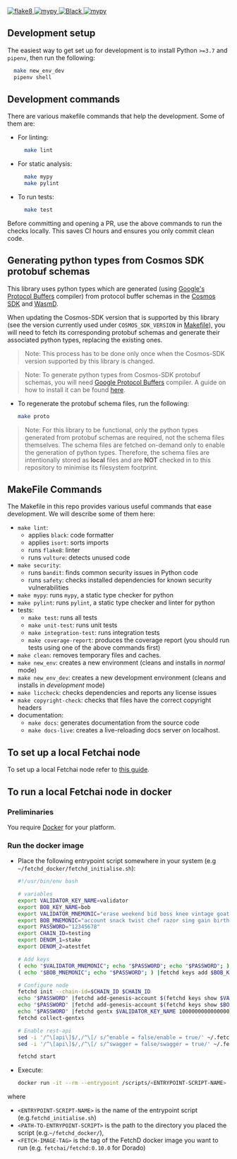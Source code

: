 [comment]: <> (  <a href="">)
[comment]: <> (    <img alt="Codecov" src="https://img.shields.io/codecov/c/github/fetchai/cosmpy">)
[comment]: <> (  </a>)

  <a href="https://img.shields.io/badge/lint-flake8-blueviolet">
    <img alt="flake8" src="https://img.shields.io/badge/lint-flake8-yellow" >
  </a>
  <a href="https://github.com/python/mypy">
    <img alt="mypy" src="https://img.shields.io/badge/static%20check-mypy-blue">
  </a>
  <a href="https://github.com/psf/black">
    <img alt="Black" src="https://img.shields.io/badge/code%20style-black-black">
  </a>
  <a href="https://github.com/PyCQA/bandit">
    <img alt="mypy" src="https://img.shields.io/badge/security-bandit-lightgrey">
  </a>

## Development setup

The easiest way to get set up for development is to install Python `>=3.7` and `pipenv`, then run the following:

```bash
  make new_env_dev
  pipenv shell
```

## Development commands

There are various makefile commands that help the development. Some of them are:

- For linting:

  ```bash
    make lint
  ```

- For static analysis:

  ```bash
    make mypy
    make pylint
  ```

- To run tests:

  ```bash
    make test
  ```
  
Before committing and opening a PR, use the above commands to run the checks locally. This saves CI hours and ensures you only commit clean code.

## Generating python types from Cosmos SDK protobuf schemas

This library uses python types which are generated (using [Google's Protocol Buffers](https://developers.google.com/protocol-buffers/) compiler) from protocol buffer schemas in the [Cosmos SDK](https://github.com/cosmos/cosmos-sdk) and [WasmD](https://github.com/CosmWasm/wasmd).

When updating the Cosmos-SDK version that is supported by this library (see the version currently used under `COSMOS_SDK_VERSION` in [Makefile](#Makefile])), you will need to fetch its corresponding protobuf schemas and generate their associated python types, replacing the existing ones.

> Note: This process has to be done only once when the Cosmos-SDK version supported by this library is changed.

> Note: To generate python types from Cosmos-SDK protobuf schemas, you will need [Google Protocol Buffers](https://developers.google.com/protocol-buffers/) compiler. A guide on how to install it can be found [here](https://fetchai.github.io/oef-sdk-python/user/install.html#protobuf-compiler).

- To regenerate the protobuf schema files, run the following:

  ```bash
  make proto
  ```

>Note: For this library to be functional, only the python types generated from protobuf schemas are required, not the schema files themselves.
> The schema files are fetched on-demand only to enable the generation of python types.
> Therefore, the schema files are intentionally stored as **local** files and are **NOT** checked in to this repository to minimise its filesystem footprint.

## MakeFile Commands

The Makefile in this repo provides various useful commands that ease development. We will describe some of them here:

- `make lint`:
  - applies `black`: code formatter
  - applies `isort`: sorts imports
  - runs `flake8`: linter
  - runs `vulture`: detects unused code
- `make security`:
  - runs `bandit`: finds common security issues in Python code
  - runs `safety`: checks installed dependencies for known security vulnerabilities
- `make mypy`: runs `mypy`, a static type checker for python
- `make pylint`: runs `pylint`, a static type checker and linter for python
- tests:
  - `make test`: runs all tests
  - `make unit-test`: runs unit tests
  - `make integration-test`: runs integration tests
  - `make coverage-report`: produces the coverage report (you should run tests using one of the above commands first)
- `make clean`: removes temporary files and caches.
- `make new_env`: creates a new environment (cleans and installs in _normal_ mode)
- `make new_env_dev`: creates a new development environment (cleans and installs in _development_ mode)
- `make liccheck`: checks dependencies and reports any license issues
- `make copyright-check`: checks that files have the correct copyright headers
- documentation:
  - `make docs`: generates documentation from the source code
  - `make docs-live`: creates a live-reloading docs server on localhost.

## To set up a local Fetchai node

To set up a local Fetchai node refer to [this guide](https://docs.fetch.ai/ledger_v2/single-node-network/).

## To run a local Fetchai node in docker

### Preliminaries

You require [Docker](https://docs.docker.com/get-docker/) for your platform.

### Run the docker image

- Place the following entrypoint script somewhere in your system (e.g `~/fetchd_docker/fetchd_initialise.sh`):

  ```bash
  #!/usr/bin/env bash
  
  # variables
  export VALIDATOR_KEY_NAME=validator
  export BOB_KEY_NAME=bob
  export VALIDATOR_MNEMONIC="erase weekend bid boss knee vintage goat syrup use tumble device album fortune water sweet maple kind degree toss owner crane half useless sleep"
  export BOB_MNEMONIC="account snack twist chef razor sing gain birth check identify unable vendor model utility fragile stadium turtle sun sail enemy violin either keep fiction"
  export PASSWORD="12345678"
  export CHAIN_ID=testing
  export DENOM_1=stake
  export DENOM_2=atestfet
  
  # Add keys
  ( echo "$VALIDATOR_MNEMONIC"; echo "$PASSWORD"; echo "$PASSWORD"; ) |fetchd keys add $VALIDATOR_KEY_NAME --recover
  ( echo "$BOB_MNEMONIC"; echo "$PASSWORD"; ) |fetchd keys add $BOB_KEY_NAME --recover
  
  # Configure node
  fetchd init --chain-id=$CHAIN_ID $CHAIN_ID
  echo "$PASSWORD" |fetchd add-genesis-account $(fetchd keys show $VALIDATOR_KEY_NAME -a) 100000000000000000000000$DENOM_1
  echo "$PASSWORD" |fetchd add-genesis-account $(fetchd keys show $BOB_KEY_NAME -a) 100000000000000000000000$DENOM_2
  echo "$PASSWORD" |fetchd gentx $VALIDATOR_KEY_NAME 10000000000000000000000$DENOM_1 --chain-id $CHAIN_ID
  fetchd collect-gentxs
  
  # Enable rest-api
  sed -i '/^\[api\]$/,/^\[/ s/^enable = false/enable = true/' ~/.fetchd/config/app.toml
  sed -i '/^\[api\]$/,/^\[/ s/^swagger = false/swagger = true/' ~/.fetchd/config/app.toml
  
  fetchd start
  ```

- Execute:

  ```bash
  docker run -it --rm --entrypoint /scripts/<ENTRYPOINT-SCRIPT-NAME> -p 9090:9090 -p 1317:1317 -v <PATH-TO-ENTRYPOINT-SCRIPT>:/scripts/ <FETCH-IMAGE-TAG>
  ```

where

- `<ENTRYPOINT-SCRIPT-NAME>` is the name of the entrypoint script (e.g.`fetchd_initialise.sh`)
- `<PATH-TO-ENTRYPOINT-SCRIPT>` is the path to the directory you placed the script (e.g.`~/fetchd_docker/`),
- `<FETCH-IMAGE-TAG>` is the tag of the FetchD docker image you want to run (e.g. `fetchai/fetchd:0.10.0` for Dorado)
